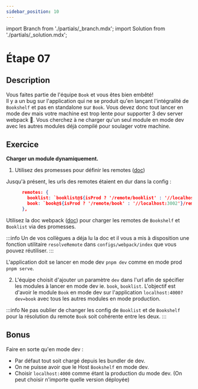 ```yaml
---
sidebar_position: 10
---
```


import Branch from './partials/\_branch.mdx';
import Solution from './partials/\_solution.mdx';

# Étape 07

<Branch step="07" />

## Description

Vous faites partie de l'équipe `Book` et vous êtes bien embêté!  
Il y a un bug sur l'application qui ne se produit qu'en lançant l'intégralité de `Bookshelf` et pas en standalone sur `Book`. Vous devez donc tout lancer en mode dev mais votre machine est trop lente pour supporter 3 dev server webpack 🥺.
Vous cherchez à ne charger qu'un seul module en mode dev avec les autres modules déjà compilé pour soulager votre machine.
## Exercice

**Charger un module dynamiquement.**

1. Utilisez des promesses pour définir les remotes ([doc](https://webpack.js.org/concepts/module-federation/#promise-based-dynamic-remotes))

Jusqu'à présent, les urls des remotes étaient en dur dans la config : 
```json
      remotes: {
        booklist: `booklist@${isProd ? '/remote/booklist' : '//localhost:3001'}/remoteEntry.js`,
        book: `book@${isProd ? '/remote/book' : '//localhost:3002'}/remoteEntry.js`,
      },
```

Utilisez la doc webpack ([doc](https://webpack.js.org/concepts/module-federation/#promise-based-dynamic-remotes)) pour charger les remotes de `Bookshelf` et `Booklist` via des promesses. 

:::info
Un de vos collègues a déja lu la doc et il vous a mis à disposition une fonction utilitaire `resolveRemote` dans `configs/webpack/index` que vous pouvez réutiliser.
:::

L'application doit se lancer en mode dev `pnpm dev` comme en mode prod `pnpm serve`.

2. L'équipe choisit d'ajouter un paramètre `dev` dans l'url afin de spécifier les modules à lancer en mode dev ie. `book`, `booklist`. L'objectif est d'avoir le module `Book` en mode dev sur l'application `localhost:4000?dev=book` avec tous les autres modules en mode production.

:::info
Ne pas oublier de changer les config de `Booklist` et de `Bookshelf` pour la résolution du remote `Book` soit cohérente entre les deux. 
:::

## Bonus

Faire en sorte qu'en mode dev :
- Par défaut tout soit chargé depuis les bundler de dev.
- On ne puisse avoir que le Host `Bookshelf` en mode dev.
- Choisir `localhost:4000` comme étant la production du mode dev. (On peut choisir n'importe quelle version déployée)


<Solution step="07" />
